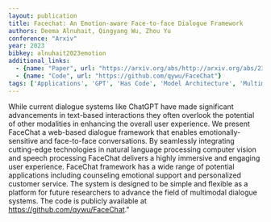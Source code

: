 ```yaml
---
layout: publication
title: Facechat: An Emotion-aware Face-to-face Dialogue Framework
authors: Deema Alnuhait, Qingyang Wu, Zhou Yu
conference: "Arxiv"
year: 2023
bibkey: alnuhait2023emotion
additional_links:
  - {name: "Paper", url: "https://arxiv.org/abs/http://arxiv.org/abs/2303.07316v1"}
  - {name: "Code", url: "https://github.com/qywu/FaceChat"}
tags: ['Applications', 'GPT', 'Has Code', 'Model Architecture', 'Multimodal Models', 'Reinforcement Learning', 'Tools']
---
```

While current dialogue systems like ChatGPT have made significant advancements in text-based interactions they often overlook the potential of other modalities in enhancing the overall user experience. We present FaceChat a web-based dialogue framework that enables emotionally-sensitive and face-to-face conversations. By seamlessly integrating cutting-edge technologies in natural language processing computer vision and speech processing FaceChat delivers a highly immersive and engaging user experience. FaceChat framework has a wide range of potential applications including counseling emotional support and personalized customer service. The system is designed to be simple and flexible as a platform for future researchers to advance the field of multimodal dialogue systems. The code is publicly available at https://github.com/qywu/FaceChat."
